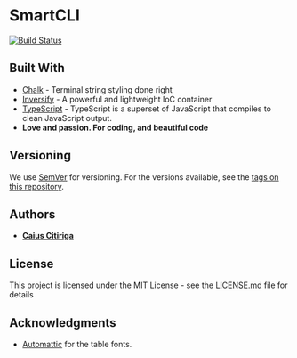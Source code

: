 # SmartCLI
[![Build Status](https://travis-ci.org/caiusCitiriga/smart-cli.svg?branch=1.0.0)](https://travis-ci.org/caiusCitiriga/smart-cli)


## Built With
* [Chalk](https://github.com/chalk/chalk) - Terminal string styling done right
* [Inversify](https://github.com/inversify/InversifyJS/) - A powerful and lightweight IoC container
* [TypeScript](https://github.com/Microsoft/TypeScript) - TypeScript is a superset of JavaScript that compiles to clean JavaScript output.
* **Love and passion. For coding, and beautiful code**

## Versioning
We use [SemVer](http://semver.org/) for versioning. For the versions available, see the [tags on this repository](https://github.com/caiuscitiriga/smart-cli/tags). 

## Authors
* [**Caius Citiriga**](https://github.com/caiuscitiriga)


## License
This project is licensed under the MIT License - see the [LICENSE.md](LICENSE.md) file for details

## Acknowledgments
* [Automattic](https://github.com/Automattic) for the table fonts.

